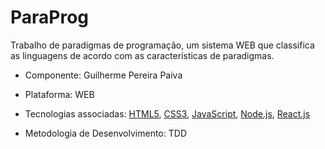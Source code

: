# ParaProg

Trabalho de paradigmas de programação, um sistema WEB que classifica as linguagens de acordo com as características de paradigmas. 

- Componente: Guilherme Pereira Paiva

- Plataforma: WEB

- Tecnologias associadas: [HTML5](https://html5.org/), [CSS3](https://www.w3.org/Style/CSS/Overview.en.html), [JavaScript](https://www.javascript.com/), [Node.js](https://www.javascript.com/), [React.js](https://pt-br.reactjs.org/)

- Metodologia de Desenvolvimento: TDD


